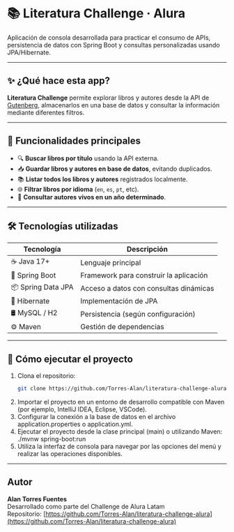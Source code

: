 # 📚 Literatura Challenge · Alura

Aplicación de consola desarrollada para practicar el consumo de APIs, persistencia de datos con Spring Boot y consultas personalizadas usando JPA/Hibernate.

---

## ✨ ¿Qué hace esta app?

**Literatura Challenge** permite explorar libros y autores desde la API de [Gutenberg](https://gutendex.com/), almacenarlos en una base de datos y consultar la información mediante diferentes filtros.

---

## 🚀 Funcionalidades principales

- 🔍 **Buscar libros por título** usando la API externa.
- 📥 **Guardar libros y autores en base de datos**, evitando duplicados.
- 📚 **Listar todos los libros y autores** registrados localmente.
- 🌐 **Filtrar libros por idioma** (`en`, `es`, `pt`, etc).
- 📅 **Consultar autores vivos en un año determinado**.

---

## 🛠️ Tecnologías utilizadas

| Tecnología         | Descripción                                |
|--------------------|--------------------------------------------|
| ☕ Java 17+         | Lenguaje principal                         |
| 🌱 Spring Boot     | Framework para construir la aplicación     |
| 📦 Spring Data JPA | Acceso a datos con consultas dinámicas     |
| 🐘 Hibernate        | Implementación de JPA                      |
| 🛢️ MySQL / H2      | Persistencia (según configuración)         |
| ⚙️ Maven            | Gestión de dependencias                    |

---

## 🧪 Cómo ejecutar el proyecto

1. Clona el repositorio:
   ```bash
   git clone https://github.com/Torres-Alan/literatura-challenge-alura.git
  2. Importar el proyecto en un entorno de desarrollo compatible con Maven (por ejemplo, IntelliJ IDEA, Eclipse, VSCode).
  3. Configurar la conexión a la base de datos en el archivo application.properties o application.yml.
  4. Ejecutar el proyecto desde la clase principal (main) o utilizando Maven: ./mvnw spring-boot:run
  5. Utiliza la interfaz de consola para navegar por las opciones del menú y realizar las operaciones disponibles.
     
---
## Autor

**Alan Torres Fuentes**  
Desarrollado como parte del Challenge de Alura Latam  
Repositorio: [https://github.com/Torres-Alan/literatura-challenge-alura](https://github.com/Torres-Alan/literatura-challenge-alura)





